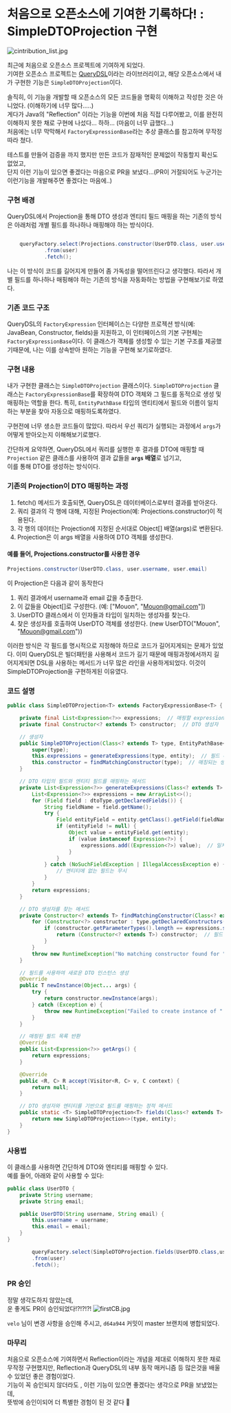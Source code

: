 # 처음으로 오픈소스에 기여한 기록하다! : SimpleDTOProjection 구현  
  
  

![cintribution_list.jpg](cintribution_list.jpg)  

최근에 처음으로 오픈소스 프로젝트에 기여하게 되었다.  
기여한 오픈소스 프로젝트는 [QueryDSL](https://github.com/OpenFeign/querydsl)이라는 라이브러리이고, 
해당 오픈소스에서 내가 구현한 기능은 `SimpleDTOProjection`이다.

솔직히, 이 기능을 개발할 때 오픈소스의 모든 코드들을 명확히 이해하고 작성한 것은 아니었다. (이해하기에 너무 많다.....)   
게다가 Java의 "Reflection" 이라는 기능을 이번에 처음 직접 다루어봤고, 이를 완전히 이해하지 못한 채로 구현에 나섰다... 하하... (마음이 너무 급했다...)  
처음에는 너무 막막해서 `FactoryExpressionBase`라는 추상 클래스를 참고하며 무작정 따라 쳤다.  

테스트를 만들어 검증을 까지 했지만 만든 코드가 잠재적인 문제없이 작동할지 확신도 없었고,  
단지 이런 기능이 있으면 좋겠다는 마음으로 PR을 보냈다...(PR이 거절되어도 누군가는 이런기능을 개발해주면 좋겠다는 마음에..)

### 구현 배경

QueryDSL에서 Projection을 통해 DTO 생성과 엔티티 필드 매핑을 하는 기존의 방식은 아래처럼 개별 필드를 하나하나 매핑해야 하는 방식이다. 
```java

    queryFactory.select(Projections.constructor(UserDTO.class, user.username, user.email))
            .from(user)
            .fetch();

```
나는 이 방식이 코드를 길어지게 만들어 좀 가독성을 떨어뜨린다고 생각했다.
따라서 개별 필드를 하나하나 매핑해야 하는 기존의 방식을 자동화하는 방법을 구현해보기로 하였다.  

### 기존 코드 구조

QueryDSL의 `FactoryExpression` 인터페이스는 다양한 프로젝션 방식(예: JavaBean, Constructor, fields)을 지원하고, 
이 인터페이스의 기본 구현체는 `FactoryExpressionBase`이다. 
이 클래스가 객체를 생성할 수 있는 기본 구조를 제공했기때문에, 
나는 이를 상속받아 원하는 기능을 구현해 보기로하였다. 

### 구현 내용

내가 구현한 클래스는 `SimpleDTOProjection` 클래스이다.
`SimpleDTOProjection` 클래스는 `FactoryExpressionBase`를 확장하여 DTO 객체와 그 필드를 동적으로 생성 및 매핑하는 역할을 한다. 
특히, `EntityPathBase` 타입의 엔티티에서 필드와 이름이 일치하는 부분을 찾아 자동으로 매핑하도록하였다.  

구현전에 너무 생소한 코드들이 많았다. 따라서 우선 쿼리가 실행되는 과정에서 `args`가 어떻게 받아오는지 이해해보기로했다.  

간단하게 요약하면, QueryDSL에서 쿼리를 실행한 후 결과를 DTO에 매핑할 때 `Projection` 같은 클래스를 사용하여 결과 값들을 **`args` 배열**로 넘기고,  
이를 통해 DTO를 생성하는 방식이다.

### 기존의 Projection이 DTO 매핑하는 과정

1. fetch() 메서드가 호출되면, QueryDSL은 데이터베이스로부터 결과를 받아온다.
2. 쿼리 결과의 각 행에 대해, 지정된 Projection(예: Projections.constructor)이 적용된다.  
3. 각 행의 데이터는 Projection에 지정된 순서대로 Object[] 배열(args)로 변환된다.
4. Projection은 이 args 배열을 사용하여 DTO 객체를 생성한다.

#### 예를 들어, Projections.constructor를 사용한 경우
```java
Projections.constructor(UserDTO.class, user.username, user.email)
```
이 Projection은 다음과 같이 동작한다

1. 쿼리 결과에서 username과 email 값을 추출한다.
2. 이 값들을 Object[]로 구성한다. (예: ["Mouon", "Mouon@gmail.com"])
3. UserDTO 클래스에서 이 인자들과 타입이 일치하는 생성자를 찾는다.  
4. 찾은 생성자를 호출하여 UserDTO 객체를 생성한다. (new UserDTO("Mouon", "Mouon@gmail.com"))

이러한 방식은 각 필드를 명시적으로 지정해야 하므로 코드가 길어지게되는 문제가 있었다.
이미 QueryDSL은 빌더패턴을 사용해서 코드가 길기 때문에 매핑과정에서까지 길어지게되면 DSL을 사용하는 메서드가 너무 많은 라인을 사용하게되었다. 
이것이 SimpleDTOProjection을 구현하게된 이유였다.

### 코드 설명

```java
public class SimpleDTOProjection<T> extends FactoryExpressionBase<T> {

    private final List<Expression<?>> expressions;  // 매핑할 expression 필드 리스트
    private final Constructor<? extends T> constructor;  // DTO 생성자

    // 생성자
    public SimpleDTOProjection(Class<? extends T> type, EntityPathBase<?> entity) {
        super(type);
        this.expressions = generateExpressions(type, entity);  // 필드 매핑
        this.constructor = findMatchingConstructor(type);  // 매칭되는 생성자 찾기
    }

    // DTO 타입의 필드와 엔티티 필드를 매핑하는 메서드
    private List<Expression<?>> generateExpressions(Class<? extends T> dtoType, EntityPathBase<?> entity) {
        List<Expression<?>> expressions = new ArrayList<>();
        for (Field field : dtoType.getDeclaredFields()) {
            String fieldName = field.getName();
            try {
                Field entityField = entity.getClass().getField(fieldName);
                if (entityField != null) {
                    Object value = entityField.get(entity);
                    if (value instanceof Expression<?>) {
                        expressions.add((Expression<?>) value);  // 일치하는 필드 추가
                    }
                }
            } catch (NoSuchFieldException | IllegalAccessException e) {
                // 엔티티에 없는 필드는 무시
            }
        }
        return expressions;
    }

    // DTO 생성자를 찾는 메서드
    private Constructor<? extends T> findMatchingConstructor(Class<? extends T> type) {
        for (Constructor<?> constructor : type.getDeclaredConstructors()) {
            if (constructor.getParameterTypes().length == expressions.size()) {
                return (Constructor<? extends T>) constructor;  // 필드 수와 일치하는 생성자 찾기
            }
        }
        throw new RuntimeException("No matching constructor found for " + type.getSimpleName());
    }

    // 필드를 사용하여 새로운 DTO 인스턴스 생성
    @Override
    public T newInstance(Object... args) {
        try {
            return constructor.newInstance(args);
        } catch (Exception e) {
            throw new RuntimeException("Failed to create instance of " + getType().getSimpleName(), e);
        }
    }

    // 매핑된 필드 목록 반환
    @Override
    public List<Expression<?>> getArgs() {
        return expressions;
    }

    @Override
    public <R, C> R accept(Visitor<R, C> v, C context) {
        return null;
    }

    // DTO 생성자와 엔티티를 기반으로 필드를 매핑하는 정적 메서드
    public static <T> SimpleDTOProjection<T> fields(Class<? extends T> type, EntityPathBase<?> entity) {
        return new SimpleDTOProjection<>(type, entity);
    }
}

```

### 사용법

이 클래스를 사용하면 간단하게 DTO와 엔티티를 매핑할 수 있다.  
예를 들어, 아래와 같이 사용할 수 있다:

```java
public class UserDTO {
    private String username;
    private String email;

    public UserDTO(String username, String email) {
        this.username = username;
        this.email = email;
    }
}

```

```java
        queryFactory.select(SimpleDTOProjection.fields(UserDTO.class,user))
        .from(user)
        .fetch();
```


### PR 승인

정말 생각도하지 않았는데,  
운 좋게도 PR이 승인되었다!?!?!?!
![firstCB.jpg](firstCB.jpg)

`velo` 님이 변경 사항을 승인해 주시고, `d64a944` 커밋이 master 브랜치에 병합되었다.  

### 마무리

처음으로 오픈소스에 기여하면서 Reflection이라는 개념을 제대로 이해하지 못한 채로 무작정 구현했지만, 
Reflection과 QueryDSL의 내부 동작 매커니즘 등 많은것을 배울 수 있었던 좋은 경험이었다.  
기능이 꼭 승인되지 않더라도 , 이런 기능이 있으면 좋겠다는 생각으로 PR을 보냈었는데,  
뜻밖에 승인이되어 더 특별한 경험이 된 것 같다 🤩 
